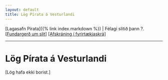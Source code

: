 ```yaml
---
layout: default
title: Lög Pírata á Vesturlandi
---
```


[Lagasafn Pírata]({% link index.markdown %}) \| Félagi slitið þann ?. [[Fundargerð um slit](https://github.com/piratar/Skjalasafn/blob/master/Fundargerdir/Adildarfelog/(slit%20ovirkra%20adildarfelaga)/2020-09-12%20(adalfundir%20ovirkra%20adildarfelaga%20Pirata%20i%20Nordvesturkjordaemi).md)] [[Afskráning í fyrirtækjaskrá]](https://skatturinn.is/fyrirtaekjaskra/leit/kennitala/5911150300)

***

# Lög Pírata á Vesturlandi

[Lög hafa ekki borist.]